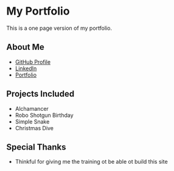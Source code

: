 # My Portfolio

This is a one page version of my portfolio. 

## About Me

* [GitHub Profile](https://github.com/nickthorpe71)
* [LinkedIn](https://www.linkedin.com/in/nick-thorpe-3339ba72/)
* [Portfolio](http://nickthorpe.dev/)

## Projects Included

* Alchamancer
* Robo Shotgun Birthday
* Simple Snake
* Christmas Dive

## Special Thanks

* Thinkful for giving me the training ot be able ot build this site

